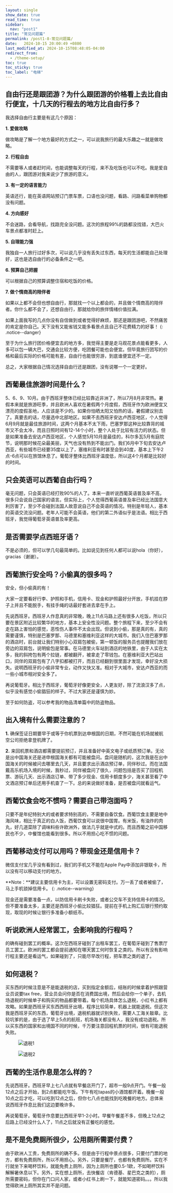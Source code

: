 ```yaml
---
layout: single
show_date: true
read_time: true
sidebar:
  nav: "post1"
title: "常见问题篇"
permalink: /post1-8-常见问题篇/
date:   2024-10-15 20:00:49 +0800
last_modified_at: 2024-10-15T08:48:05-04:00
redirect_from:
  - /theme-setup/
toc: true
toc_sticky: true
toc_label: "电梯"
---
```


## 自由行还是跟团游？为什么跟团游的价格看上去比自由行便宜，十几天的行程去的地方比自由行多？

我选择<span class="text-Coral">自由行</span>主要是有这几个原因：

**1. 爱做攻略**

做攻略是了解一个地方最好的方式之一，可以说我旅行的最大乐趣之一就是做攻略。

**2. 行程自由**

不需要等人或者赶时间，也能调整每天的行程，来不及吃饭也可以不吃。我是爱自由的人，跟团游对我来说少了旅游的意义。

**3. 有一定的语言能力**

英语还行，能在英语网站预订门票车票，口语也没问题，看路、问路看菜单购物都没有问题。

**4. 方向感好**

不会迷路，会看导航，找路完全没问题。这次的旅程99%的路都没找错，大巴火车景点都准时赶上。

**5. 自理能力强**

我独自一人旅行过好多次，可以说几乎没有丢失过东西，每天的生活都能自己处理好，这也是选自由行的必备条件之一吧。

**6. 预算自己把握**

可以根据自己的预算调整住宿和吃饭的价格。

**7. 做个情商高的陪伴者**

如果以上都不会但也想自由行，那就找一个以上都会的，并且<span class="text-Coral">做个情商高的陪伴者</span>。你什么都不会了，还想自由行，那就<span class="text-Coral">给你的旅伴情绪价值拉满</span>。

如果上面我写的几点你没有自信做到或者觉得好麻烦，那还是跟团游吧，不然痛苦的肯定是你自己。天下没有又能省钱又能多看景点且自己不花费精力的好事！
{: .notice--danger}

至于为什么旅行团价格便宜去的地方多，我觉得主要是走马观花景点能看更多，人多可以包一辆大巴，交通会比较方便，吃团餐可能也会便宜。但毕竟旅行团写的价格和最后实际的价格可能有差，自由行也能很穷游，到底谁便宜还不一定。

<span class="text-Red">总之，大家根据自己情况选择自由行还是跟团，没有说哪一个一定更好。</span>

## 西葡最佳旅游时间是什么？

<span class="text-Coral">5、6、9、10月。</span>由于西班牙整体已经比较靠近非洲了，所以7月8月非常热。暑假本来就是旅游旺季，并且欧洲人喜欢在暑假两个月度假，西班牙作为欧洲便宜又漂亮的度假圣地，人应该是不少的。如果你怕晒太阳又怕热的话，暑假建议别去了。真要去的话，尽量选中北部地区。<span class="text-Coral">如果不去西班牙安达卢西亚地区，个人觉得6月9月就是最佳旅游时间</span>，这两个月基本不太下雨，巴塞罗那这种比较靠背的城市又不会太冷，而且日照时间有12-14个小时，整个人处于比较有活力的状态。<span class="text-Coral">但是如果准备去安达卢西亚地区，个人感觉5月10月是最佳的</span>，科尔多瓦5月有庭院节，说明那时候花朵最美丽，天气也没有热到不能出门。我们6月中下旬去安达卢西亚，有些城市已经要35度以上了，塞维利亚有时甚至会到40度，基本上下午2点-6点可以在旅馆休息了。<span class="text-Coral">葡萄牙整体比西班牙温度低</span>，所以这4个月都是比较好的时间。

## 只会英语可以西葡自由行吗？

毫无问题，<span class="text-Coral">只会英语已经打败90%的人了</span>。本来一直听说西葡英语普及率不高，很多只会说自己国家的语言。但实际上，个人觉得西葡英语普及率已经比法国意大利厉害了，至少不会碰到法国人故意说自己不会英语的情况。<span class="text-Coral">特别是年轻人，基本的英语交流没问题</span>。老年人可能不会英语，他们的第二外语似乎是法语。相比于西班牙，我觉得<span class="text-Coral">葡萄牙英语普及率更高</span>。

## 是否需要学点西班牙语？

<span class="text-Coral">不是必须的</span>，但可以学几句最简单的。比如说见到任何人都可以说<span class="text-Coral">hola（你好），gracias（谢谢）</span>。

## 西葡旅行安全吗？小偷真的很多吗？

<span class="text-Red">安全，但小偷真的有！</span>

<span class="text-Coral">大家一定要看好行李、护照和手机，信用卡、现金和护照最好分开放，手机挂在脖子上并且不能脱手，有挂手绳的话最好套进去拿在手上。</span>

先说西班牙。西班牙人作息真的非常晚，晚上11点马路上还有很多人吃饭，所以只要在景区附近比较<span class="text-Coral">繁华的地方</span>，基本上<span class="text-Coral">安全性没问题</span>。整个旅程下来，至少不会有走在路上害怕的感觉，恶性伤人事件不太会出现。但说到<span class="text-Coral">小偷</span>，那是真的有，真的需要谨慎，特别是<span class="text-Coral">巴塞罗那、马德里和塞维利亚这样的大城市</span>。我们入住巴塞罗那的酒店时，前台就让我们特别小心双肩包被偷，第一顿饭的服务员也提醒我们放在旁边的双肩包，说明偷包是常事。在马德里火车站到酒店的地铁里，由于人实在太多，我的斜挎包有两个拉链，都被翻开，被拿走了零钱包。在塞维利亚大巴站出口，同伴的双肩包有了八字扣都被打开，而且已经翻到很里面才发现，幸好没大损失。说明西班牙的<span class="text-Coral">小偷非常专业，动作又快又准</span>。相对于大城市，安达卢西亚的而一些小城市相对安全多了。

再说葡萄牙。相比于西班牙，<span class="text-Coral">葡萄牙好像更安全</span>，人更友好，除了流浪汉多了点，似乎没有感觉小偷猖狂的样子。<span class="text-Red">不过大家还是谨慎为妙</span>。

<span class="text-Red">至于如何防盗，可以参考我的物品清单篇中的防盗物品。</span>

## 出入境有什么需要注意的？

**1.** 确保签证日期要早于或等于你机票到达申根国的日期，不然可能在机场就被航空公司拒绝拿登机牌了。

**2.** 来回机票和酒店都需要提前预订，并且准备好中英文电子或纸质预订单。无论是出中国海关还是进申根国海关都有可能被盘问。盘问是随机的，这次我是在出中国海关的时候被问去哪里去几天，并且要求出示酒店预订单，同伴秒过。而在法国戴高乐机场入境的时候，我秒过，同伴被盘问了很久，问题包括是否买了回程机票、游玩几天、出示酒店订单、带了多少现金、信用卡额度多少，海关甚至看了中文酒店预订单后还用手机查了一下。<span class="text-Coral">总的来说做好准备，是否被盘问就看运气。</span>

## 西葡饮食会吃不惯吗？需要自己带泡面吗？

只要不是年纪特别大的或者要求特别高的，<span class="text-Coral">不需要自备饮食</span>。西葡饮食主要是地中海风味，相比于真正的白人饭，西葡饮食可以说很中国胃。有米饭，有油炸的肉丸，好几道菜除了调味料些许欧洲外，做法几乎就是中式的。而且西葡之前中国移民也不少，中餐馆也能看到很多。所以<span class="text-Coral">不用担心吃不惯的问题</span>。

## 西葡移动支付可以用吗？带现金还是信用卡？

微信支付宝几乎没有看到过，我们的手机又不能在Apple Pay中添加非银联卡，所以没有可以移动支付的地方。

**Note：**建议主要信用卡为主，可以设置无密码支付。万一丢了或者被偷了，马上手机锁掉信用卡。
{: .notice--warning}

<span class="text-Coral">现金还是需要准备一点</span>，以防信用卡刷卡失败，或者公交车不支持信用卡的情况。但<span class="text-Coral">不要准备太多</span>，主要还是西班牙小偷比较猖狂。提前在手机上购汇后银行预约取现，取现的时候让银行多准备小额纸币。

## 听说欧洲人经常罢工，会影响我的行程吗？

<span class="text-Coral">的确有碰到罢工的概率。</span>这次在西班牙碰到了出租车罢工，在葡萄牙碰到了售票厅员工罢工。欧洲的罢工都会提前通知在哪天罢工何时恢复之类的。所以有没有影响行程主要还是看运气，如果碰到了，只能尽早改行程，把车票之类的退了。

## 如何退税？

买东西的时候注意是不是能退税的店，买到<span class="text-Coral">指定金额</span>后，结账的时候拿着<span class="text-Coral">护照</span>跟营业员说要tax free，营业员会问你是否在消费国出境，然后会给你一个单子，去机场退税的时候单子和购买的物品都要带着。每个机场具体怎么退税，小红书上都有攻略。如果是<span class="text-Coral">西班牙买东西西班牙出境</span>，程序比较简单，<span class="text-Coral">机器上就能退税</span>。但这次我是<span class="text-Coral">西班牙买的东西，葡萄牙出境</span>，退税机器就识别失败，需要<span class="text-Coral">人工海关敲章</span>。比较坑爹的是，由于选了早上5点的航班，机场海关都没有人，我没有成功退税。所以<span class="text-Red">买东西的国家和出境国不同的时候，千万要注意回程机票的时间，很有可能退税失败</span>。

<figure>
  <img src="{{ '/assets/images/post 1/8/IMG_6851.jfif' | relative_url }}" alt="退税1">
</figure>

<figure>
  <img src="{{ '/assets/images/post 1/8/IMG_6851.jfif' | relative_url }}" alt="退税2">
</figure>

## 西葡的生活作息是怎么样的？

先说西班牙。西班牙早上七八点就有早餐店开门了，超市一般9点开门。午餐一般12点之后才开始，到2点都能吃午饭。下午有吃tapas的小酒馆都开着。晚餐一般10点之后才吃，可以吃到12点之后，但你七八点也能找到吃晚餐的地方。<span class="text-Coral">总体来说西班牙作息比我们这边要晚许多。</span>

再说葡萄牙。<span class="text-Coral">葡萄牙作息要比西班牙早1-2小时</span>。早餐午餐差不多，但晚上12点之后路上已经没什么人了，11点之后就没有正餐吃的感觉。

## 是不是免费厕所很少，公用厕所需要付费？

由于欧洲人工贵，免费厕所的确不多。但是由于行程中景点很多，<span class="text-Coral">只要付门票的地方，都有免费厕所</span>，所以不用担心。另外，只要是餐厅，也都有免费厕所。实在不行就坐下来喝杯饮料，就能免费上厕所，因为上厕所也要0.5-1欧，不如喝杯饮料解解暑休息以下。另外，实在想上厕所，去快餐店（肯德基、星巴克之类的），厕所需要密码，但你<span class="text-Coral">在门口问人家</span>，或者<span class="text-Coral">小红书上刷一下，就能知道密码</span>。。。所以我觉得欧洲上厕所其实并不是问题。